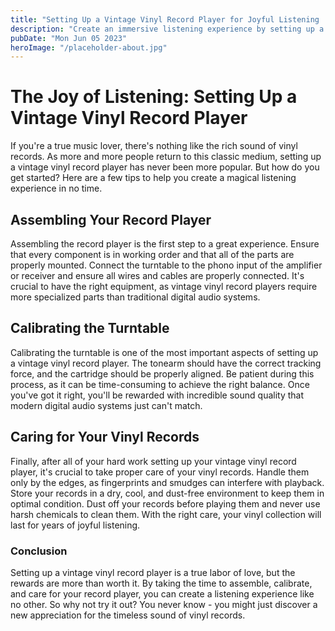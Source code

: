 ```yaml
---
title: "Setting Up a Vintage Vinyl Record Player for Joyful Listening | Blog"
description: "Create an immersive listening experience by setting up a vintage vinyl record player. Learn valuable tips for assembly and calibration from vinyl experts."
pubDate: "Mon Jun 05 2023"
heroImage: "/placeholder-about.jpg"
---
```


# The Joy of Listening: Setting Up a Vintage Vinyl Record Player 

If you&#39;re a true music lover, there&#39;s nothing like the rich sound of vinyl records. As more and more people return to this classic medium, setting up a vintage vinyl record player has never been more popular. But how do you get started? Here are a few tips to help you create a magical listening experience in no time. 

## Assembling Your Record Player

Assembling the record player is the first step to a great experience. Ensure that every component is in working order and that all of the parts are properly mounted. Connect the turntable to the phono input of the amplifier or receiver and ensure all wires and cables are properly connected. It&#39;s crucial to have the right equipment, as vintage vinyl record players require more specialized parts than traditional digital audio systems. 

## Calibrating the Turntable

Calibrating the turntable is one of the most important aspects of setting up a vintage vinyl record player. The tonearm should have the correct tracking force, and the cartridge should be properly aligned. Be patient during this process, as it can be time-consuming to achieve the right balance. Once you&#39;ve got it right, you&#39;ll be rewarded with incredible sound quality that modern digital audio systems just can&#39;t match. 

## Caring for Your Vinyl Records

Finally, after all of your hard work setting up your vintage vinyl record player, it&#39;s crucial to take proper care of your vinyl records. Handle them only by the edges, as fingerprints and smudges can interfere with playback. Store your records in a dry, cool, and dust-free environment to keep them in optimal condition. Dust off your records before playing them and never use harsh chemicals to clean them. With the right care, your vinyl collection will last for years of joyful listening. 

### Conclusion

Setting up a vintage vinyl record player is a true labor of love, but the rewards are more than worth it. By taking the time to assemble, calibrate, and care for your record player, you can create a listening experience like no other. So why not try it out? You never know - you might just discover a new appreciation for the timeless sound of vinyl records.